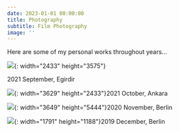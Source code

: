 ```yaml
---
date: 2023-01-01 00:00:00
title: Photography
subtitle: Film Photography
image: ''
---
```

Here are some of my personal works throughout years…

![](/uploads/r1-08229-13.JPG){: width="2433" height="3575"}

2021 September, Egirdir

![](/uploads/r1-03585-031a.JPG){: width="3629" height="2433"}2021 October, Ankara

![](/uploads/r1-02367-022a.JPG){: width="3649" height="5444"}2020 November, Berlin

![](/uploads/87800014.JPG){: width="1791" height="1188"}2019 December, Berlin